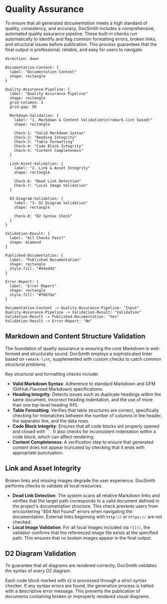 # Quality Assurance

To ensure that all generated documentation meets a high standard of quality, consistency, and accuracy, DocSmith includes a comprehensive, automated quality assurance pipeline. These built-in checks run automatically to identify and flag common formatting errors, broken links, and structural issues before publication. This process guarantees that the final output is professional, reliable, and easy for users to navigate.

```d2 Quality Assurance Pipeline icon=lucide:shield-check
direction: down

Documentation-Content: {
  label: "Documentation Content"
  shape: rectangle
}

Quality-Assurance-Pipeline: {
  label: "Quality Assurance Pipeline"
  shape: rectangle
  grid-columns: 3
  grid-gap: 50

  Markdown-Validation: {
    label: "1. Markdown & Content Validation\n(remark-lint based)"
    shape: rectangle

    Check-1: "Valid Markdown Syntax"
    Check-2: "Heading Integrity"
    Check-3: "Table Formatting"
    Check-4: "Code Block Integrity"
    Check-5: "Content Completeness"
  }

  Link-Asset-Validation: {
    label: "2. Link & Asset Integrity"
    shape: rectangle

    Check-6: "Dead Link Detection"
    Check-7: "Local Image Validation"
  }

  D2-Diagram-Validation: {
    label: "3. D2 Diagram Validation"
    shape: rectangle

    Check-8: "D2 Syntax Check"
  }
}

Validation-Result: {
  label: "All Checks Pass?"
  shape: diamond
}

Published-Documentation: {
  label: "Published Documentation"
  shape: rectangle
  style.fill: "#d4edda"
}

Error-Report: {
  label: "Error Report"
  shape: rectangle
  style.fill: "#f8d7da"
}

Documentation-Content -> Quality-Assurance-Pipeline: "Input"
Quality-Assurance-Pipeline -> Validation-Result: "Validation"
Validation-Result -> Published-Documentation: "Yes"
Validation-Result -> Error-Report: "No"
```

## Markdown and Content Structure Validation

The foundation of quality assurance is ensuring the core Markdown is well-formed and structurally sound. DocSmith employs a sophisticated linter based on `remark-lint`, supplemented with custom checks to catch common structural problems.

Key structural and formatting checks include:

*   **Valid Markdown Syntax**: Adherence to standard Markdown and GFM (GitHub Flavored Markdown) specifications.
*   **Heading Integrity**: Detects issues such as duplicate headings within the same document, incorrect heading indentation, and the use of more than one top-level heading (H1).
*   **Table Formatting**: Verifies that table structures are correct, specifically checking for mismatches between the number of columns in the header, the separator line, and the data rows.
*   **Code Block Integrity**: Ensures that all code blocks are properly opened and closed with ```. It also checks for inconsistent indentation within a code block, which can affect rendering.
*   **Content Completeness**: A verification step to ensure that generated content does not appear truncated by checking that it ends with appropriate punctuation.

## Link and Asset Integrity

Broken links and missing images degrade the user experience. DocSmith performs checks to validate all local resources.

*   **Dead Link Detection**: The system scans all relative Markdown links and verifies that the target path corresponds to a valid document defined in the project's documentation structure. This check prevents users from encountering "404 Not Found" errors when navigating the documentation. External links beginning with `http://` or `https://` are not checked.
*   **Local Image Validation**: For all local images included via `![]()`, the validator confirms that the referenced image file exists at the specified path. This ensures that no broken images appear in the final output.

## D2 Diagram Validation

To guarantee that all diagrams are rendered correctly, DocSmith validates the syntax of every D2 diagram.

Each code block marked with `d2` is processed through a strict syntax checker. If any syntax errors are found, the generation process is halted with a descriptive error message. This prevents the publication of documents containing broken or improperly rendered visual diagrams.